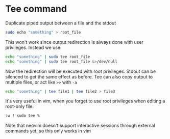 # Tee command
Duplicate piped output between a file and the stdout

```bash
sudo echo "something" > root_file
```

This won't work since output redirection is always done with user privileges.
Instead we use:

```bash
echo "something" | sudo tee root_file
echo "something" | sudo tee root_file &>/dev/null
```

Now the redirection will be executed with root privileges. Stdout can be
silenced to get the same effect as before. Tee can also copy output to multiple
files, or act like `>>` with `-a`

```bash
echo "something" | tee file1 | tee file2 > file3
```

It's very useful in vim, when you forget to use root privileges when editing a
root-only file:

```bash
:w ! sudo tee %
```

Note that neovim doesn't support interactive sessions through external commands
yet, so this only works in vim
